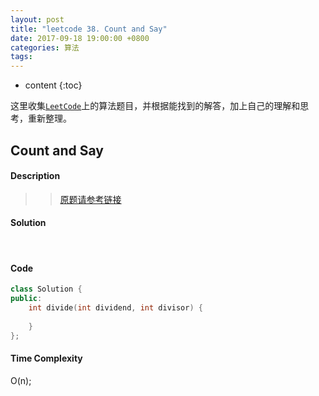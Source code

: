 ```yaml
---
layout: post
title: "leetcode 38. Count and Say"
date: 2017-09-18 19:00:00 +0800 
categories: 算法
tags: 
---
```

* content
{:toc}

这里收集[`LeetCode`](https://leetcode.com)上的算法题目，并根据能找到的解答，加上自己的理解和思考，重新整理。

<!-- more -->

## Count and Say

#### Description

>>[原题请参考链接](https://leetcode.com/problems/sudoku-solver/description/)

#### Solution

&emsp;&emsp;

#### Code

```cpp
class Solution {
public:
    int divide(int dividend, int divisor) {
        
    }
};
```


#### Time Complexity

O(n);